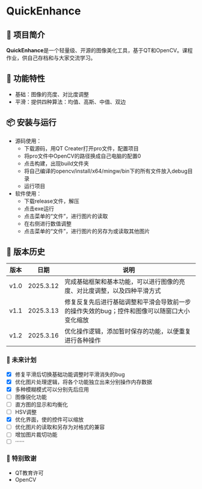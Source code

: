 # QuickEnhance

## 🌟 项目简介

**QuickEnhance**是一个轻量级、开源的图像美化工具，基于QT和OpenCV。课程作业，供自己存档和与大家交流学习。

## 🚀 功能特性

- 基础：图像的亮度、对比度调整
- 平滑：提供四种算法：均值、高斯、中值、双边

## 📦 安装与运行

- 源码使用：
  - 下载源码，用QT Creater打开pro文件，配置项目
  - 将pro文件中OpenCV的路径换成自己电脑的配置0
  - 点击构建，出现build文件夹
  - 将自己编译的opencv/install/x64/mingw/bin下的所有文件放入debug目录
  - 运行项目
- 软件使用：
  - 下载release文件，解压
  - 点击exe运行
  - 点击菜单的“文件”，进行图片的读取
  - 在右侧进行数值调整
  - 点击菜单的“文件”，进行图片的另存为或读取其他图片

## 📌 版本历史

| 版本   | 日期        | 说明                                   |
| ---- | --------- | ------------------------------------ |
| v1.0 | 2025.3.12 | 完成基础框架和基本功能，可以进行图像的亮度、对比度调整，以及四种平滑方式 |
| v1.1 | 2025.3.13 | 修复反复先后进行基础调整和平滑会导致前一步的操作失效的bug；控件和图像可以随窗口大小变化缩放 |
| v1.2 | 2025.3.16 | 优化操作逻辑，添加暂时保存的功能，以便重复进行各种操作 |

### 📅 未来计划

- [x] 修复平滑后切换基础功能调整时平滑消失的bug
- [x] 优化图片处理逻辑，将各个功能独立出来分别操作内存数据
- [x] 多种模糊模式可以分别先后应用
- [ ] 图像锐化功能
- [ ] 直方图的显示和均衡化
- [ ] HSV调整
- [x] 优化界面，使的控件可以缩放
- [ ] 优化图片的读取和另存为对格式的兼容
- [ ] 增加图片裁切功能
- [ ] ······

### 📝 特别致谢

- QT教育许可
- OpenCV
